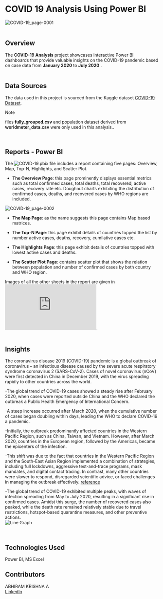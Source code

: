 # COVID 19 Analysis Using Power BI

![COVID-19_page-0001](https://github.com/user-attachments/assets/2fae3da5-cf17-40c3-914f-4158bdeac294)
<br>
<br>

## Overview
The **COVID-19 Analysis** project showcases interactive Power BI dashboards that provide valuable insights on the COVID-19 pandemic based on case data from **January 2020** to **July 2020** .
<br>
<br>

## Data Sources
The data used in this project is sourced from the Kaggle dataset [COVID-19 Dataset](https://www.kaggle.com/datasets/imdevskp/corona-virus-report).
> [!NOTE]
> files **fully_grouped.csv** and population dataset derived from **worldmeter_data.csv** were only used in this analysis..
<br>

## Reports - Power BI
The ![COVID-19.pbix](https://github.com/abhi-ram-krishna/COVID-19-Analysis-Power_BI/blob/cc626aa0f64fac71c3a1ad909940e642de99ab97/COVID-19.pbix) file includes a report containing five pages: Overview, Map, Top-N, Highlights, and Scatter Plot.

- **The Overview Page**: this page prominently displays essential metrics such as total confirmed cases, total deaths, total recovered, active cases, recovery rate etc. Doughnut charts exhibiting the distribution of confirmed cases, deaths, and recovered cases by WHO regions are included.

![COVID-19_page-0002](https://github.com/user-attachments/assets/cbb67737-90a4-4015-ac00-4ce55742c183)

- **The Map Page**: as the name suggests this page contains Map based matrices.

- **The Top-N Page**: this page exhibit details of countries topped the list by number active cases, deaths, recovery, cumilative cases etc.

- **The Highlights Page**: this page exhibit details of countries topped with lowest active cases and deaths.

- **The Scatter Plot Page**: contains scatter plot that shows the relation between population and number of confirmed cases by both country and WHO region.

Images of all the other sheets in the report are given in ![COVID-19.pdf](https://github.com/abhi-ram-krishna/COVID-19-Analysis-Power_BI/blob/cc626aa0f64fac71c3a1ad909940e642de99ab97/COVID-19.pdf).
<br>
<br>
## Insights
The coronavirus disease 2019 (COVID-19) pandemic is a global outbreak of coronavirus – an infectious disease caused by the severe acute respiratory syndrome coronavirus 2 (SARS-CoV-2).
Cases of novel coronavirus (nCoV) were first detected in China in December 2019, with the virus spreading rapidly to other countries across the world.

-The global trend of COVID-19 cases showed a steady rise after February 2020, when cases were reported outside China and the WHO declared the outbreak a Public Health Emergency of International Concern.

-A steep increase occurred after March 2020, when the cumulative number of cases began doubling within days, leading the WHO to declare COVID-19 a pandemic.

-Initially, the outbreak predominantly affected countries in the Western Pacific Region, such as China, Taiwan, and Vietnam. However, after March 2020, countries in the European region, followed by the Americas, became the epicenters of the infection.

-This shift was due to the fact that countries in the Western Pacific Region and the South-East Asian Region implemented a combination of strategies, including full lockdowns, aggressive test-and-trace programs, mask mandates, and digital contact tracing. In contrast, many other countries were slower to respond, disregarded scientific advice, or faced challenges in managing the outbreak effectively. [reference](https://www.nature.com/immersive/d41586-020-03437-4/index.html)

-The global trend of COVID-19 exhibited multiple peaks, with waves of infection spreading from May to July 2020, resulting in a significant rise in confirmed cases. Amidst this surge, the number of recovered cases also peaked, while the death rate remained relatively stable due to travel restrictions, hotspot-based quarantine measures, and other preventive actions.  
![Line Graph](https://github.com/user-attachments/assets/49865294-cc05-47fd-bd77-d199b4c8561f)

<br>

## Technologies Used
Power BI, MS Excel
   
## Contributors
ABHIRAM KRISHNA A    
[LinkedIn](https://www.linkedin.com/in/abhiram-krishna-085163160/)
